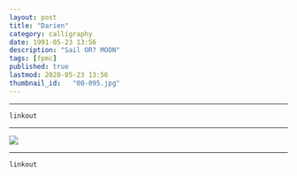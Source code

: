 ```yaml
---
layout: post
title: "Darien"
category: calligraphy
date: 1991-05-23 13:56
description: "Sail OR? MOON"
tags: [fpmc]
published: true
lastmod: 2020-05-23 13:56
thumbnail_id:	"00-095.jpg"
---
```


*****

`linkout`

*****

<img src="{{ site.url }}/assets/img/ca07.jpg" />


*****
`linkout`
